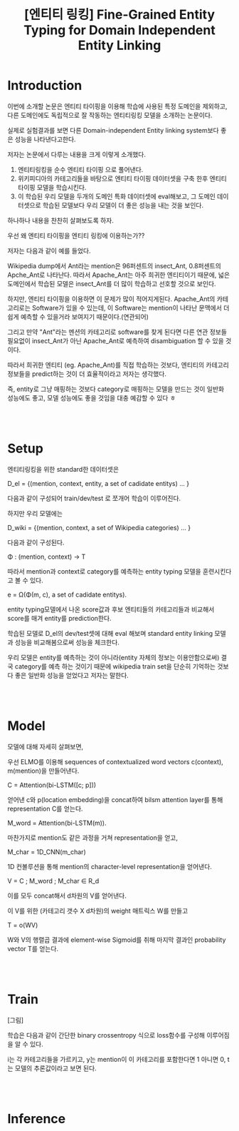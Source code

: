 ﻿---
title:  "[엔티티 링킹] Fine-Grained Entity Typing for Domain Independent Entity Linking"
excerpt: "Fine-Grained Entity Typing for Domain Independent Entity Linking 논문 소개"
toc: true
toc_sticky: true
header:
  teaser: /assets/images/logo.jpg

categories:
  - Entity Linking
tags:
  - Entity Linking
  - Entity Disambiguation
  - Entity Typing
  - 개체 연결
  - 중의성 해소
last_modified_at: 2020-11-01T08:06:00-05:00
---
# Introduction

이번에 소개할 논문은 엔티티 타이핑을 이용해 학습에 사용된 특정 도메인을 제외하고, 다른 도메인에도 독립적으로 잘 작동하는 엔티티링킹 모델을 소개하는 논문이다.

실제로 실험결과를 보면 다른 Domain-independent Entity linking system보다 좋은 성능을 나타낸다고한다.

저자는 논문에서 다루는 내용을 크게 이렇게 소개했다.
1. 엔티티링킹을 순수 엔티티 타이핑 으로 풀어낸다.
2. 위키피디아의 카테고리들을 바탕으로 엔티티 타이핑 데이터셋을 구축 한후 엔티티 타이핑 모델을 학습시킨다.
3. 이 학습된 우리 모델을 두개의 도메인 특화 데이터셋에 eval해보고, 그 도메인 데이터셋으로 학습된 모델보다 우리 모델이 더 좋은 성능을 내는 것을 보인다.

하나하나 내용을 찬찬히 살펴보도록 하자.

우선 왜 엔티티 타이핑을 엔티티 링킹에 이용하는가??

저자는 다음과 같이 예를 들었다.

Wikipedia dump에서 Ant라는 mention은 96퍼센트의 insect_Ant, 0.8퍼센트의 Apche_Ant로 나타난다.
따라서 Apache_Ant는 아주 희귀한 엔티티이기 때문에, 넓은 도메인에서 학습된 모델은 insect_Ant를 더 많이 학습하고 선호할 것으로 보인다.

하지만, 엔티티 타이핑을 이용하면 이 문제가 많이 적어지게된다. Apache_Ant의 카테고리로는 Software가 있을 수 있는데, 
이 Software는 mention이 나타난 문맥에서 더 쉽게 예측할 수 있을거라 보여지기 때문이다.(연관되어)

그리고 만약 "Ant"라는 멘션의 카테고리로 software를 찾게 된다면 다른 연관 정보들 필요없이 insect_Ant가 아닌 Apache_Ant로 예측하여 disambiguation 할 수 있을 것이다.

따라서 희귀한 엔티티 (eg. Apache_Ant)를 직접 학습하는 것보다, 엔티티의 카테고리 정보들을 predict하는 것이 더 효율적이라고 저자는 생각했다.

즉, entity로 그냥 매핑하는 것보다 category로 매핑하는 모델을 만드는 것이 일반화 성능에도 좋고, 모델 성능에도 좋을 것임을 대충 예감할 수 있다 ㅎ

<br><br>


# Setup

엔티티링킹을 위한 standard한 데이터셋은

D_el = {(mention, context, entity, a set of cadidate entitys) ... }

다음과 같이 구성되어 train/dev/test 로 쪼개어 학습이 이루어진다.

하지만 우리 모델에는

D_wiki = {(mention, context, a set of Wikipedia categories) ... }

다음과 같이 구성된다. 

Φ : (mention, context) → T

따라서 mention과 context로 category를 예측하는 entity typing 모델을 훈련시킨다고 볼 수 있다.

e = Ω(Φ(m, c), a set of cadidate entitys).

entity typing모델에서 나온 score값과 후보 엔티티들의 카테고리들과 비교해서 score를 매겨 entity를 prediction한다.

학습된 모델로 D_el의 dev/test셋에 대해 eval 해보며 standard entity linking 모델과 성능을 비교해봄으로써 성능을 체크한다.

우리 모델은 entity를 예측하는 것이 아니라(entity 자체의 정보는 이용안함으로써) 결국 category를 예측 하는 것이기 때문에
 wikipedia train set을 단순히 기억하는 것보다 좋은 일반화 성능을 얻었다고 저자는 말한다.


<br><br>

# Model

모델에 대해 자세히 살펴보면,

우선 ELMO를 이용해 sequences of contextualized word vectors c(context), m(mention)을 만들어낸다.

C = Attention(bi-LSTM([c; p]))

얻어낸 c와 p(location embedding)을 concat하여 bilsm attention layer를 통해 representation C를 얻는다.

M_word = Attention(bi-LSTM(m)).

마찬가지로 mention도 같은 과정을 거쳐 representation을 얻고,

M_char = 1D_CNN(m_char)

1D 컨볼루션을 통해 mention의 character-level representation을 얻어낸다.

V = C ; M_word ; M_char ∈ R_d

이를 모두 concat해서 d차원의 V를 얻어낸다.

이 V를 위한 (카테고리 갯수 X d차원)의 weight 매트릭스 W를 만들고

T = o(WV)

W와 V의 행렬곱 결과에 element-wise Sigmoid를 취해 마지막 결과인 probability vector T를 얻는다.



<br><br>
# Train

[그림]

학습은 다음과 같이 간단한 binary crossentropy 식으로 loss함수를 구성해 이루어짐을 알 수 있다.

i는 각 카테고리들을 가르키고, y는 mention이 이 카테고리를 포함한다면 1 아니면 0, t는 모델의 추론값이라고 보면 된다.



<br><br>
# Inference






